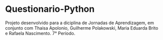 # Questionario-Python

Projeto desenvolvido para a diciplina de Jornadas de Aprendizagem, em conjunto com Thaisa Apolonio, Guilherme Polakowski, Maria Eduarda Brito e Rafaela Nascimento. 
7° Período. 
